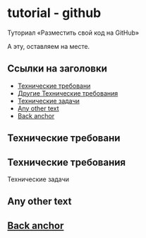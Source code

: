 # tutorial - github
Туториал «Разместить свой код на GitHub»

А эту, оставляем на месте.

## Ссылки на заголовки
- [Технические требовани](#технические-требовани)
- [Другие Технические требования](#технические-требования)
- [Технические задачи](#технические-задачи)
- [Any other text](#any-other-text)
- [Back anchor](#back-anchor)




































## Технические требовани


























## Технические требования




































Технические задачи










































## Any other text

































## [Back anchor](#ссылки-на-заголовки)


